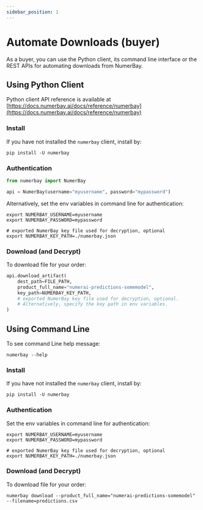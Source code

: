 ```yaml
---
sidebar_position: 1
---
```


# Automate Downloads (buyer)
As a buyer, you can use the Python client, its command line interface or the REST APIs for automating downloads from NumerBay.

## Using Python Client
Python client API reference is available at [https://docs.numerbay.ai/docs/reference/numerbay](https://docs.numerbay.ai/docs/reference/numerbay)

### Install
If you have not installed the `numerbay` client, install by:
```commandline
pip install -U numerbay
```

### Authentication
```python
from numerbay import NumerBay

api = NumerBay(username="myusername", password="mypassword")
```

Alternatively, set the env variables in command line for authentication:
```commandline
export NUMERBAY_USERNAME=myusername
export NUMERBAY_PASSWORD=mypassword

# exported NumerBay key file used for decryption, optional
export NUMERBAY_KEY_PATH=./numerbay.json
```

### Download (and Decrypt)
To download file for your order:

```python
api.download_artifact(
    dest_path=FILE_PATH,
    product_full_name="numerai-predictions-somemodel",
    key_path=NUMERBAY_KEY_PATH, 
    # exported NumerBay key file used for decryption, optional. 
    # Alternatively, specify the key path in env variables.
)
```


## Using Command Line
To see command Line help message:
```commandline
numerbay --help
```

### Install
If you have not installed the `numerbay` client, install by:
```commandline
pip install -U numerbay
```

### Authentication
Set the env variables in command line for authentication:
```commandline
export NUMERBAY_USERNAME=myusername
export NUMERBAY_PASSWORD=mypassword

# exported NumerBay key file used for decryption, optional
export NUMERBAY_KEY_PATH=./numerbay.json
```

### Download (and Decrypt)

To download file for your order: 
```commandline
numerbay download --product_full_name="numerai-predictions-somemodel" --filename=predictions.csv
```
